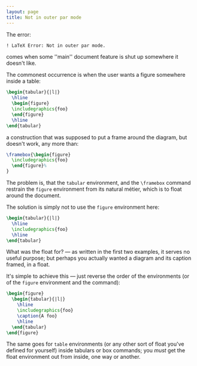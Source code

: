 ```yaml
---
layout: page
title: Not in outer par mode
---
```


The error:
```latex
! LaTeX Error: Not in outer par mode.
```
comes when some ''main'' document feature is shut up somewhere it
doesn't like.

The commonest occurrence is when the user wants a figure somewhere
inside a table:
```latex
\begin{tabular}{|l|}
  \hline
  \begin{figure}
  \includegraphics{foo}
  \end{figure}
  \hline
\end{tabular}
```
a construction that was supposed to put a frame around the diagram,
but doesn't work, any more than:
```latex
\framebox{\begin{figure}
  \includegraphics{foo}
  \end{figure}%
}
```
The problem is, that the `tabular` environment, and the
`\framebox` command restrain the `figure` environment
from its natural m&eacute;tier, which is to float around the document.

The solution is simply not to use the `figure` environment
here:
```latex
\begin{tabular}{|l|}
  \hline
  \includegraphics{foo}
  \hline
\end{tabular}
```
What was the float for?&nbsp;&mdash; as written in the first two examples, it
serves no useful purpose; but perhaps you actually wanted a diagram
and its caption framed, in a float.

It's simple to achieve this&nbsp;&mdash; just reverse the order of the
environments (or of the `figure` environment and the
command):
```latex
\begin{figure}
  \begin{tabular}{|l|}
    \hline
    \includegraphics{foo}
    \caption{A foo}
    \hline
  \end{tabular}
\end{figure}
```
The same goes for `table` environments (or any other sort
of float you've defined for yourself) inside tabulars or box commands;
you _must_ get the float environment out from inside, one way or
another.

